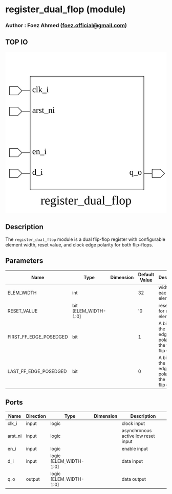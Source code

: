 # register_dual_flop (module)

### Author : Foez Ahmed (foez.official@gmail.com)

## TOP IO
<img src="./register_dual_flop_top.svg">

## Description

The `register_dual_flop` module is a dual flip-flop register with configurable element width, reset
value, and clock edge polarity for both flip-flops.

## Parameters
|Name|Type|Dimension|Default Value|Description|
|-|-|-|-|-|
|ELEM_WIDTH|int||32| width of each element|
|RESET_VALUE|bit [ELEM_WIDTH-1:0]||'0| reset value for each element|
|FIRST_FF_EDGE_POSEDGED|bit||1| A bit to set the clock edge polarity of the first flip-flop|
|LAST_FF_EDGE_POSEDGED|bit||0| A bit to set the clock edge polarity of the last flip-flop|

## Ports
|Name|Direction|Type|Dimension|Description|
|-|-|-|-|-|
|clk_i|input|logic||clock input|
|arst_ni|input|logic||asynchronous active low reset input|
|en_i|input|logic||enable input|
|d_i|input|logic [ELEM_WIDTH-1:0]||data input|
|q_o|output|logic [ELEM_WIDTH-1:0]||data output|
